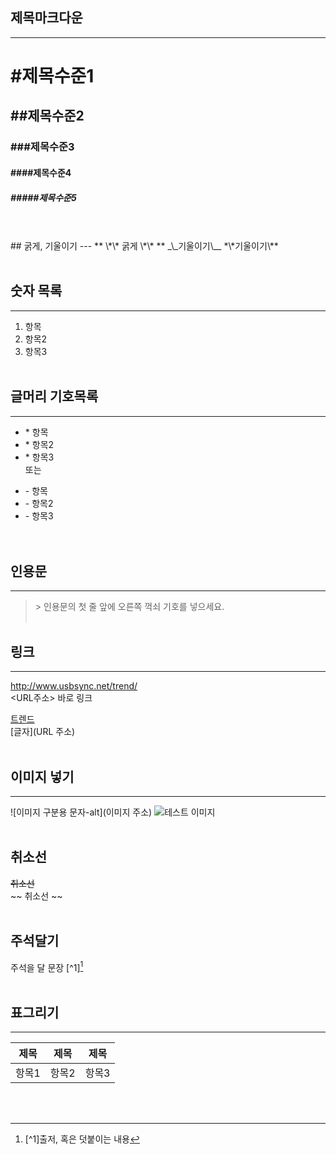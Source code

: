 ## 제목마크다운
---

# #제목수준1
## ##제목수준2
### ###제목수준3
#### ####제목수준4
##### #####제목수준5
<br/>
<br/>  
## 굵게, 기울이기
---
** \*\* 굵게 \*\* **  
_\_기울이기\__  
*\*기울이기\**  
<br/>
<br/>

## 숫자 목록
---
1. 항목
2. 항목2
3. 항목3
<br/><br/>
## 글머리 기호목록
---
* \* 항목
* \* 항목2
* \* 항목3  
또는
- \- 항목
- \- 항목2
- \- 항목3  
<br/><br/>
## 인용문
---
> \> 인용문의 첫 줄 앞에 오른쪽 꺽쇠 기호를 넣으세요.
<br/><br/>

## 링크
---
<http://www.usbsync.net/trend/>  
\<URL주소\> 바로 링크

[트렌드](http://www.usbsync.net/trend/)  
\[글자\]\(URL 주소\)
<br/><br/>

## 이미지 넣기
---
\!\[이미지 구분용 문자-alt\]\(이미지 주소\)
![테스트 이미지](https://lh3.googleusercontent.com/-FUDwGsWsXDQ/Vd6_IGIyukI/AAAAAAAAGJ0/k9UdvNwE6IA/s640-Ic42/pexels-photo.jpg)
<br/><br/>

## 취소선
~~취소선~~  
~~ 취소선 ~~
<br/><br/>

## 주석달기
주석을 달 문장 \[^1\][^1]
<br/><br/>

## 표그리기
---
제목|제목|제목  
---|---|---  
항목1|항목2|항목3  
<br/><br/>








[^1]:\[^1\]출저, 혹은 덧붙이는 내용